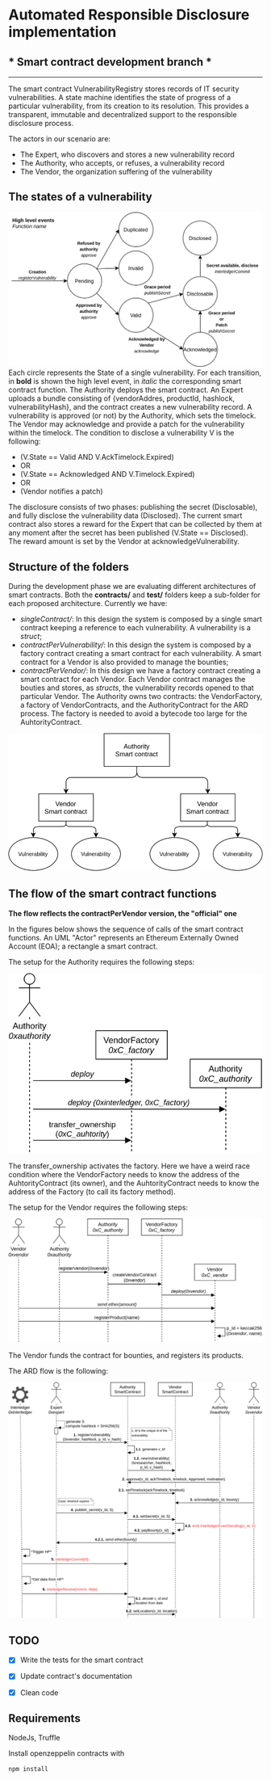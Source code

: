 # Automated Responsible Disclosure implementation

## * Smart contract development branch *

*****

The smart contract VulnerabilityRegistry stores records of IT security vulnerabilities. A state machine identifies the state of progress of a particular vulnerability, from its creation to its resolution. This provides a transparent, immutable and decentralized support to the responsible disclosure process.

The actors in our scenario are:
- The Expert, who discovers and stores a new vulnerability record
- The Authority, who accepts, or refuses, a vulnerability record
- The Vendor, the organization suffering of the vulnerability

## The states of a vulnerability

![State machine](./images/StateMachine.png)
Each circle represents the State of a single vulnerability. For each transition, in **bold** is shown the high level event, in *italic* the corresponding smart contract function.
The Authority deploys the smart contract. An Expert uploads a bundle consisting of {vendorAddres, productId, hashlock, vulnerabilityHash}, and the contract creates a new vulnerability record. A vulnerability is approved (or not) by the Authority, which sets the timelock. The Vendor may acknowledge and provide a patch for the vulnerability within the timelock. The condition to disclose a vulnerability V is the following:

- (V.State == Valid AND V.AckTimelock.Expired)
- OR
- (V.State == Acknowledged AND V.Timelock.Expired)
- OR
- (Vendor notifies a patch)

The disclosure consists of two phases: publishing the secret (Disclosable), and fully disclose the vulnerability data (Disclosed). The current smart contract also stores a reward for the Expert that can be collected by them at any moment after the secret  has been published (V.State == Disclosed). The reward amount is set by the Vendor at acknowledgeVulnerability.

## Structure of the folders

During the development phase we are evaluating different architectures of smart contracts. Both the **contracts/** and **test/** folders keep a sub-folder for each proposed architecture. Currently we have:
- *singleContract/*: In this design the system is composed by a single smart contract keeping a reference to each vulnerability. A vulnerability is a *struct*;
- *contractPerVulnerability/*: In this design the system is composed by a factory contract creating a smart contract for each vulnerability. A smart contract for a Vendor is also provided to manage the bounties;
- *contractPerVendor/*: In this design we have a factory contract creating a smart contract for each Vendor. Each Vendor contract manages the bouties and stores, as *structs*, the vulnerability records opened to that particular Vendor. The Authority owns two contracts: the VendorFactory, a factory of VendorContracts, and the AuthorityContract for the ARD process. The factory is needed to avoid a bytecode too large for the AuhtorityContract.

![Diagram](./images/SM-diagram2.png)

## The flow of the smart contract functions

**The flow reflects the contractPerVendor version, the "official" one**

In the figures below shows the sequence of calls of the smart contract functions. An UML "Actor" represents an Ethereum Externally Owned Account (EOA); a rectangle a smart contract.

The setup for the Authority requires the following steps:

![Auhtority](./images/ARD-Setup-Authority.png)

The transfer_ownership activates the factory. Here we have a weird race condition where the VendorFactory needs to know the address of the AuhtorityContract (its owner), and the AuhtorityContract needs to know the address of the Factory (to call its factory method).

The setup for the Vendor requires the following steps:

![Auhtority](./images/ARD-Setup-Vendor.png)

The Vendor funds the contract for bounties, and registers its products.

The ARD flow is the following:

![Auhtority](./images/ARD-Flow.png)


## TODO

- [X] Write the tests for the smart contract
- [X] Update contract's documentation
- [x] Clean code


## Requirements

NodeJs, Truffle

Install openzeppelin contracts with
    
    npm install